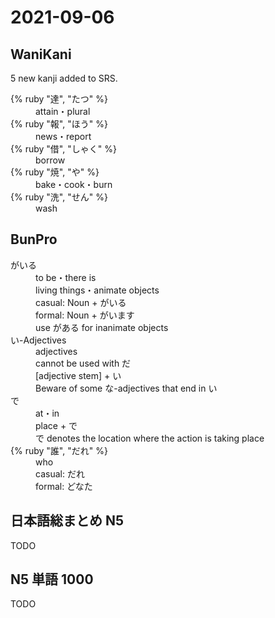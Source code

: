 # 2021-09-06

## WaniKani

5 new kanji added to SRS.

<dl>
  <div>
    <dt>{% ruby "達", "たつ" %}</dt>
    <dd>attain・plural</dd>
  </div>
  <div>
    <dt>{% ruby "報", "ほう" %}</dt>
    <dd>news・report</dd>
  </div>
  <div>
    <dt>{% ruby "借", "しゃく" %}</dt>
    <dd>borrow</dd>
  </div>
  <div>
    <dt>{% ruby "焼", "や" %}</dt>
    <dd>bake・cook・burn</dd>
  </div>
  <div>
    <dt>{% ruby "洗", "せん" %}</dt>
    <dd>wash</dd>
  </div>
</dl>

## BunPro

<dl>
  <div>
    <dt>がいる</dt>
    <dd>to be・there is<dd>
    <dd>living things・animate objects</dd>
    <dd>casual: Noun + がいる</dd>
    <dd>formal: Noun + がいます</dd>
    <dd>use がある for inanimate objects</dd>
  </div>
  <div>
    <dt>い-Adjectives</dt>
    <dd>adjectives</dd>
    <dd>cannot be used with だ</dd>
    <dd>[adjective stem] + い</dd>
    <dd>Beware of some な-adjectives that end in い</dd>
  </div>
  <div>
    <dt>で</dt>
    <dd>at・in</dd>
    <dd>place + で</dd>
    <dd>で denotes the location where the action is taking place</dd>
  </div>
  <div>
    <dt>{% ruby "誰", "だれ" %}</dt>
    <dd>who</dd>
    <dd>casual: だれ</dd>
    <dd>formal: どなた</dd>
  </div>
</dl>

## 日本語総まとめ N5

TODO

## N5 単語 1000

TODO
